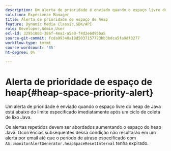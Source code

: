 ```yaml
---
description: Um alerta de prioridade é enviado quando o espaço livre do heap de Java está abaixo do limite especificado imediatamente após um ciclo de coleta de lixo Java.
solution: Experience Manager
title: Alerta de prioridade de espaço de heap
feature: Dynamic Media Classic,SDK/API
role: Developer,Admin,User
exl-id: 32951003-386f-4ea2-a5a0-f4d2e6d95ba5
source-git-commit: fcda99340a18d5037157723bb3bdca5fa9df3277
workflow-type: tm+mt
source-wordcount: '85'
ht-degree: 0%

---
```


# Alerta de prioridade de espaço de heap{#heap-space-priority-alert}

Um alerta de prioridade é enviado quando o espaço livre do heap de Java está abaixo do limite especificado imediatamente após um ciclo de coleta de lixo Java.

Os alertas repetidos devem ser abordados aumentando o espaço do heap Java. Ocorrências subsequentes dessa condição não resultarão em um alerta por email até que o período de atraso especificado com `AS::monitorAlertGenerator.heapSpaceResetInterval` tenha expirado.
